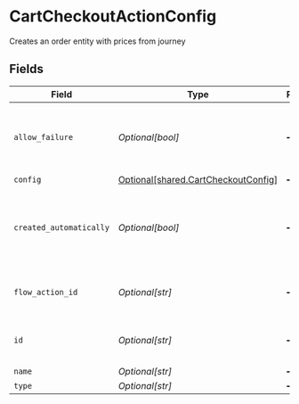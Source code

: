 # CartCheckoutActionConfig

Creates an order entity with prices from journey


## Fields

| Field                                                                                | Type                                                                                 | Required                                                                             | Description                                                                          | Example                                                                              |
| ------------------------------------------------------------------------------------ | ------------------------------------------------------------------------------------ | ------------------------------------------------------------------------------------ | ------------------------------------------------------------------------------------ | ------------------------------------------------------------------------------------ |
| `allow_failure`                                                                      | *Optional[bool]*                                                                     | :heavy_minus_sign:                                                                   | Whether to stop execution in a failed state if this action fails                     |                                                                                      |
| `config`                                                                             | [Optional[shared.CartCheckoutConfig]](undefined/models/shared/cartcheckoutconfig.md) | :heavy_minus_sign:                                                                   | N/A                                                                                  |                                                                                      |
| `created_automatically`                                                              | *Optional[bool]*                                                                     | :heavy_minus_sign:                                                                   | Flag indicating whether the action was created automatically or manually             |                                                                                      |
| `flow_action_id`                                                                     | *Optional[str]*                                                                      | :heavy_minus_sign:                                                                   | N/A                                                                                  | 9ec3711b-db63-449c-b894-54d5bb622a8f                                                 |
| `id`                                                                                 | *Optional[str]*                                                                      | :heavy_minus_sign:                                                                   | N/A                                                                                  | 9ec3711b-db63-449c-b894-54d5bb622a8f                                                 |
| `name`                                                                               | *Optional[str]*                                                                      | :heavy_minus_sign:                                                                   | N/A                                                                                  |                                                                                      |
| `type`                                                                               | *Optional[str]*                                                                      | :heavy_minus_sign:                                                                   | N/A                                                                                  |                                                                                      |